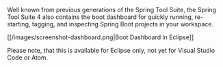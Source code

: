 Well known from previous generations of the Spring Tool Suite, the Spring Tool Suite 4 also contains the boot dashboard for quickly running, re-starting, tagging, and inspecting Spring Boot projects in your workspace.

[[/images/screenshot-dashboard.png|Boot Dashboard in Eclipse]]

Please note, that this is available for Eclipse only, not yet for Visual Studio Code or Atom.
